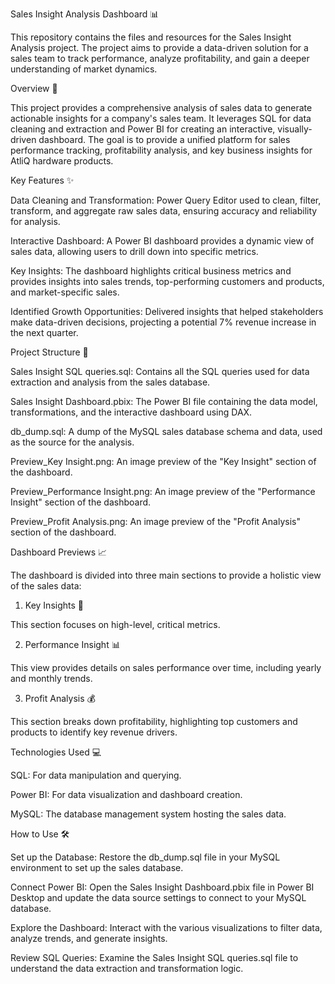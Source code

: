 Sales Insight Analysis Dashboard 📊

This repository contains the files and resources for the Sales Insight Analysis project. The project aims to provide a data-driven solution for a sales team to track performance, analyze profitability, and gain a deeper understanding of market dynamics.

Overview 🚀

This project provides a comprehensive analysis of sales data to generate actionable insights for a company's sales team. It leverages SQL for data cleaning and extraction and Power BI for creating an interactive, visually-driven dashboard. The goal is to provide a unified platform for sales performance tracking, profitability analysis, and key business insights for AtliQ hardware products.

Key Features ✨

Data Cleaning and Transformation: Power Query Editor used to clean, filter, transform, and aggregate raw sales data, ensuring accuracy and reliability for analysis.

Interactive Dashboard: A Power BI dashboard provides a dynamic view of sales data, allowing users to drill down into specific metrics.

Key Insights: The dashboard highlights critical business metrics and provides insights into sales trends, top-performing customers and products, and market-specific sales.

Identified Growth Opportunities: Delivered insights that helped stakeholders make data-driven decisions, projecting a potential 7% revenue increase in the next quarter.

Project Structure 📁

Sales Insight SQL queries.sql: Contains all the SQL queries used for data extraction and analysis from the sales database.

Sales Insight Dashboard.pbix: The Power BI file containing the data model, transformations, and the interactive dashboard using DAX.

db_dump.sql: A dump of the MySQL sales database schema and data, used as the source for the analysis.

Preview_Key Insight.png: An image preview of the "Key Insight" section of the dashboard.

Preview_Performance Insight.png: An image preview of the "Performance Insight" section of the dashboard.

Preview_Profit Analysis.png: An image preview of the "Profit Analysis" section of the dashboard.

Dashboard Previews 📈

The dashboard is divided into three main sections to provide a holistic view of the sales data:

1. Key Insights 🔑
   
This section focuses on high-level, critical metrics.

2. Performance Insight 📊
   
This view provides details on sales performance over time, including yearly and monthly trends.

3. Profit Analysis 💰
   
This section breaks down profitability, highlighting top customers and products to identify key revenue drivers.

Technologies Used 💻

SQL: For data manipulation and querying.

Power BI: For data visualization and dashboard creation.

MySQL: The database management system hosting the sales data.

How to Use 🛠️

Set up the Database: Restore the db_dump.sql file in your MySQL environment to set up the sales database.

Connect Power BI: Open the Sales Insight Dashboard.pbix file in Power BI Desktop and update the data source settings to connect to your MySQL database.

Explore the Dashboard: Interact with the various visualizations to filter data, analyze trends, and generate insights.

Review SQL Queries: Examine the Sales Insight SQL queries.sql file to understand the data extraction and transformation logic.




